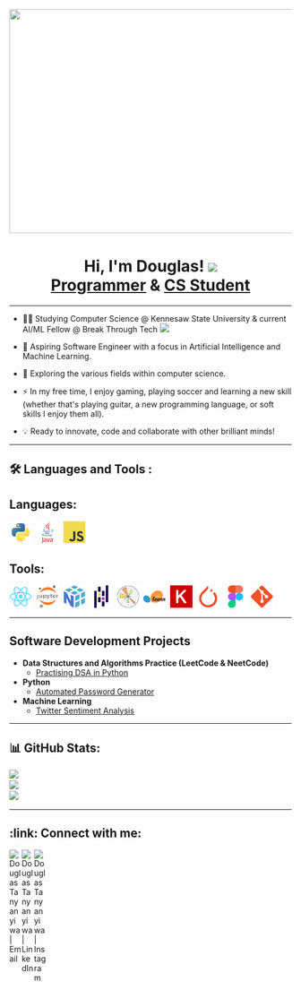<div id="header">
<img src= "https://media.giphy.com/media/dWesBcTLavkZuG35MI/giphy.gif" width = "1000" height="400"/>
</div>  

<h1 align="center">
  Hi, I'm Douglas!
  <img src="https://media.giphy.com/media/hvRJCLFzcasrR4ia7z/giphy.gif" width="30px"/>
  <br/> <a href="https://github.com/douglasjnr">Programmer</a> & <a href="https://www.linkedin.com/in/douglas-junior-tanyanyiwa/">CS Student</a>
</h1>

---

- :man_technologist: Studying Computer Science @ Kennesaw State University & current AI/ML Fellow @ Break Through Tech <img src="https://media.giphy.com/media/WUlplcMpOCEmTGBtBW/giphy.gif" width="30"> 

- :telescope: Aspiring Software Engineer with a focus in Artificial Intelligence and Machine Learning.

- :seedling: Exploring the various fields within computer science.

- :zap: In my free time, I enjoy gaming, playing soccer and learning a new skill (whether that's playing guitar, a new programming language, or soft skills I enjoy them all).

- :bulb: Ready to innovate, code and collaborate with other brilliant minds!

---

## :hammer_and_wrench: Languages and Tools : <div>

## Languages:
  <img src="https://github.com/devicons/devicon/blob/master/icons/python/python-original.svg" title="Python" alt="Python" width="40" height="40"/>&nbsp;
  <img src="https://github.com/devicons/devicon/blob/master/icons/java/java-original-wordmark.svg" title="Java" alt="Java" width="40" height="40"/>&nbsp;
  <img src="https://github.com/devicons/devicon/blob/master/icons/javascript/javascript-original.svg" title="JavaScript" alt="JavaScript" width="40" height="40"/>&nbsp;

## Tools:
  <img src="https://github.com/devicons/devicon/blob/master/icons/react/react-original.svg" title="React" alt="React" width="40" height="40"/>&nbsp;
  <img src="https://github.com/devicons/devicon/blob/master/icons/jupyter/jupyter-original-wordmark.svg" title="Jupyter" alt="Jupyter" width="40" height="40"/>&nbsp;
  <img src="https://github.com/devicons/devicon/blob/master/icons/numpy/numpy-original.svg" title="NumPy" alt="NumPy" width="40" height="40"/>&nbsp;
  <img src="https://github.com/devicons/devicon/blob/master/icons/pandas/pandas-original.svg" title="Pandas" alt="Pandas" width="40" height="40"/>&nbsp;
  <img src="https://github.com/devicons/devicon/blob/master/icons/matplotlib/matplotlib-original.svg" title="matplotlib" alt="matplotlib" width="40" height="40"/>&nbsp;
  <img src="https://github.com/devicons/devicon/blob/master/icons/scikitlearn/scikitlearn-original.svg" title="Scikitlearn" alt="Scikitlearn" width="40" height="40"/>&nbsp;
  <img src="https://github.com/devicons/devicon/blob/master/icons/keras/keras-original.svg" title="Keras" alt="Kera" width="40" height="40"/>&nbsp;
  <img src="https://github.com/devicons/devicon/blob/master/icons/pytorch/pytorch-original.svg" title="pytorch" alt="pytorch" width="40" height="40"/>&nbsp;
  <img src="https://github.com/devicons/devicon/blob/master/icons/figma/figma-original.svg" title="Figma" alt="Figma" width="40" height="40"/>&nbsp;
  <img src="https://github.com/devicons/devicon/blob/master/icons/git/git-original.svg" title="Git" alt="Git" width="40" height="40"/>&nbsp;
</div>

---

<h2> Software Development Projects </h2>

- <b>Data Structures and Algorithms Practice (LeetCode & NeetCode)</b>
  - [Practising DSA in Python](https://www.github.com/douglasjnr/leetcode-practice/)
- <b>Python</b>
  - [Automated Password Generator](https://www.github.com/douglasjnr/password-generator/)
- <b>Machine Learning</b>
  - [Twitter Sentiment Analysis](https://www.github.com/douglasjnr/sentiment-analysis/)

---

## 📊 GitHub Stats:
![](https://github-readme-stats.vercel.app/api?username=douglasjnr&theme=aura&hide_border=true&include_all_commits=true&count_private=true&hide_rank=true)<br/>
![](https://github-readme-streak-stats.herokuapp.com/?user=douglasjnr&theme=aura&hide_border=true)<br/>
![](https://github-readme-stats.vercel.app/api/top-langs/?username=douglasjnr&theme=aura&hide_border=true&include_all_commits=true&count_private=true&layout=compact)

---
<h2> :link: Connect with me:</h2>

[<img align="left" alt="DouglasTanyanyiwa | Email" width="22" src="https://upload.wikimedia.org/wikipedia/commons/7/7e/Gmail_icon_%282020%29.svg" />][email]
[<img align="left" alt="DouglasTanyanyiwa | LinkedIn" width="22" src="https://cdn.jsdelivr.net/npm/simple-icons@v3/icons/linkedin.svg" />][linkedin]
[<img align="left" alt="DouglasTanyanyiwa | Instagram" width="22" src="https://cdn.jsdelivr.net/npm/simple-icons@v3/icons/instagram.svg" />][instagram]

[email]: mailto:junior.dougyt@gmail.com
[linkedin]: https://www.linkedin.com/in/douglas-junior-tanyanyiwa
[instagram]: https://www.instagram.com/yxng_jnr


